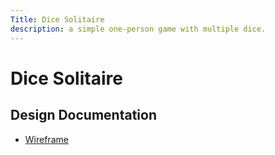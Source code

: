 ```yaml
---
Title: Dice Solitaire
description: a simple one-person game with multiple dice. 
---
```


# Dice Solitaire

## Design Documentation 

* [Wireframe](wireframe.md)
